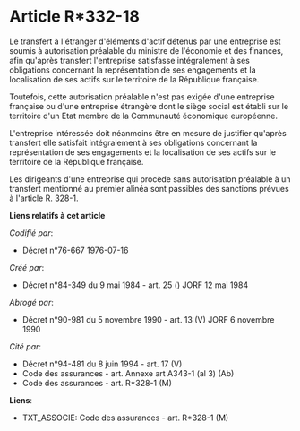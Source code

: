 # Article R*332-18

Le transfert à l'étranger d'éléments d'actif détenus par une entreprise est soumis à autorisation préalable du ministre de
l'économie et des finances, afin qu'après transfert l'entreprise satisfasse intégralement à ses obligations concernant la
représentation de ses engagements et la localisation de ses actifs sur le territoire de la République française.

Toutefois, cette autorisation préalable n'est pas exigée d'une entreprise française ou d'une entreprise étrangère dont le
siège social est établi sur le territoire d'un Etat membre de la Communauté économique européenne.

L'entreprise intéressée doit néanmoins être en mesure de justifier qu'après transfert elle satisfait intégralement à ses
obligations concernant la représentation de ses engagements et la localisation de ses actifs sur le territoire de la
République française.

Les dirigeants d'une entreprise qui procède sans autorisation préalable à un transfert mentionné au premier alinéa sont
passibles des sanctions prévues à l'article R. 328-1.

**Liens relatifs à cet article**

_Codifié par_:

  - Décret n°76-667 1976-07-16

_Créé par_:

  - Décret n°84-349 du 9 mai 1984 - art. 25 () JORF 12 mai 1984

_Abrogé par_:

  - Décret n°90-981 du 5 novembre 1990 - art. 13 (V) JORF 6 novembre 1990

_Cité par_:

  - Décret n°94-481 du 8 juin 1994 - art. 17 (V)
  - Code des assurances - art. Annexe art A343-1 (al 3) (Ab)
  - Code des assurances - art. R*328-1 (M)

**Liens**:

  - TXT_ASSOCIE: Code des assurances - art. R*328-1 (M)
